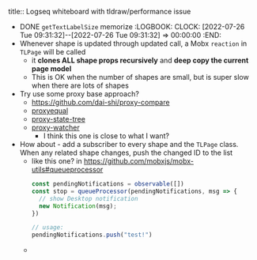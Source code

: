 title:: Logseq whiteboard with tldraw/performance issue

- DONE `getTextLabelSize` memorize
  :LOGBOOK:
  CLOCK: [2022-07-26 Tue 09:31:32]--[2022-07-26 Tue 09:31:32] =>  00:00:00
  :END:
- Whenever shape is updated through updated call, a Mobx `reaction` in `TLPage` will be called
	- it **clones ALL shape props recursively** and **deep copy the current page model**
	- This is OK when the number of shapes are small, but is super slow when there are lots of shapes
- Try use some proxy base approach?
	- https://github.com/dai-shi/proxy-compare
	- [proxyequal](https://www.npmjs.com/package/proxyequal)
	- [proxy-state-tree](https://www.npmjs.com/package/proxy-state-tree)
	- [proxy-watcher](https://www.npmjs.com/package/proxy-watcher)
		- I think this one is close to what I want?
- How about - add a subscriber to every shape and the `TLPage` class. When any related shape changes, push the changed ID to the list
	- like this one? in https://github.com/mobxjs/mobx-utils#queueprocessor
	  ```js
	  const pendingNotifications = observable([])
	  const stop = queueProcessor(pendingNotifications, msg => {
	    // show Desktop notification
	    new Notification(msg);
	  })
	  
	  // usage:
	  pendingNotifications.push("test!")
	  ```
	-
